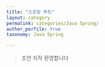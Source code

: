 ```yaml
---
title: "스프링 부트"
layout: category
permalink: categories/Java Spring/
author_porfile: true
taxonomy: Java Spring

---
```

> 조언 지적 환영합니다